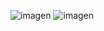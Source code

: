 ![imagen](https://user-images.githubusercontent.com/58041267/122497241-b7389880-cfb2-11eb-89b7-94e1b611ab9c.png)
![imagen](https://user-images.githubusercontent.com/58041267/122497282-bef83d00-cfb2-11eb-9f21-069d8ece8a63.png)
